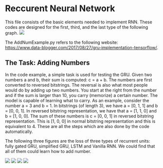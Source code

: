 # Reccurent Neural Network
This file consists of the basic elements needed to implement RNN.
These codes are designed for the first, third, and the last type of the following graph.
![](https://github.com/randysuen1991/Recurrent-Neural-Network/blob/master/figures/different_type.jpg)

The AddNumExample.py refers to the following website:<br>
https://www.data-blogger.com/2017/08/27/gru-implementation-tensorflow/.



## The Task: Adding Numbers

In the code example, a simple task is used for testing the GRU. Given two numbers a and b, their sum is computed: c = a + b. The numbers are first converted to reversed bitstrings. The reversal is also what most people would do by adding up two numbers. You start at the right from the number and if the sum is larger than  10, you carry (memorize) a certain number. The model is capable of learning what to carry. As an example, consider the number a = 3 and b = 1. In bitstrings (of length 3), we have a = [0, 1, 1] and b = [0, 0, 1]. In reversed bitstring representation, we have that a = [1, 1, 0] and b = [1, 0, 0]. The sum of these numbers is c = [0, 0, 1] in reversed bitstring representation. This is [1, 0, 0] in normal bitstring representation and this is equivalent to 4. These are all the steps which are also done by the code automatically.

The following three figures are the loss of three types of recurrent units: fully gated GRU, simplified GRU, LSTM and Vanilla RNN. We could find that all of them could learn how to add number.

![](https://github.com/randysuen1991/Recurrent-Neural-Network/blob/master/figures/full.png)
![](https://github.com/randysuen1991/Recurrent-Neural-Network/blob/master/figures/part.png)
![](https://github.com/randysuen1991/Recurrent-Neural-Network/blob/master/figures/lstm.png)
![](https://github.com/randysuen1991/Recurrent-Neural-Network/blob/master/figures/vanilla.png)
